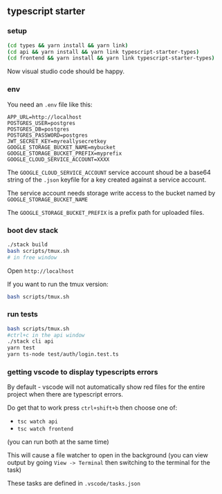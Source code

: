 ## typescript starter

### setup

```bash
(cd types && yarn install && yarn link)
(cd api && yarn install && yarn link typescript-starter-types)
(cd frontend && yarn install && yarn link typescript-starter-types)
```

Now visual studio code should be happy.

### env

You need an `.env` file like this:

```
APP_URL=http://localhost
POSTGRES_USER=postgres
POSTGRES_DB=postgres
POSTGRES_PASSWORD=postgres
JWT_SECRET_KEY=myreallysecretkey
GOOGLE_STORAGE_BUCKET_NAME=mybucket
GOOGLE_STORAGE_BUCKET_PREFIX=myprefix
GOOGLE_CLOUD_SERVICE_ACCOUNT=XXXX
```

The `GOOGLE_CLOUD_SERVICE_ACCOUNT` service account shoud be a base64 string of the `.json` keyfile for a key created against a service account.

The service account needs storage write access to the bucket named by `GOOGLE_STORAGE_BUCKET_NAME`

The `GOOGLE_STORAGE_BUCKET_PREFIX` is a prefix path for uploaded files.

### boot dev stack

```bash
./stack build
bash scripts/tmux.sh
# in free window


```

Open `http://localhost`

If you want to run the tmux version:

```bash
bash scripts/tmux.sh
```

### run tests

```bash
bash scripts/tmux.sh
#ctrl+c in the api window
./stack cli api
yarn test
yarn ts-node test/auth/login.test.ts
```

### getting vscode to display typescripts errors

By default - vscode will not automatically show red files for the entire project when there are typescript errors.

Do get that to work press `ctrl+shift+b` then choose one of:

 * `tsc watch api`
 * `tsc watch frontend`

(you can run both at the same time)

This will cause a file watcher to open in the background (you can view output by going `View -> Terminal` then switching to the terminal for the task)

These tasks are defined in `.vscode/tasks.json`